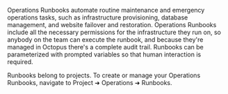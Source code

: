 Operations Runbooks automate routine maintenance and emergency operations tasks, such as infrastructure provisioning, database management, and website failover and restoration. Operations Runbooks include all the necessary permissions for the infrastructure they run on, so anybody on the team can execute the runbook, and because they're managed in Octopus there's a complete audit trail. Runbooks can be parameterized with prompted variables so that human interaction is required. 

Runbooks belong to projects. To create or manage your Operations Runbooks, navigate to Project ➜ Operations ➜ Runbooks.
